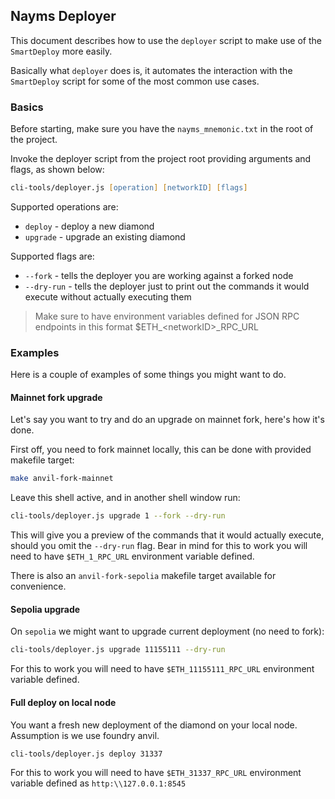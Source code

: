 ## Nayms Deployer

This document describes how to use the `deployer` script to make use of the `SmartDeploy` more easily.

Basically what `deployer` does is, it automates the interaction with the `SmartDeploy` script for some of the most common use cases.

### Basics

Before starting, make sure you have the `nayms_mnemonic.txt` in the root of the project.

Invoke the deployer script from the project root providing arguments and flags, as shown below:

```zsh
cli-tools/deployer.js [operation] [networkID] [flags]
```

Supported operations are:

- `deploy` - deploy a new diamond
- `upgrade` - upgrade an existing diamond

Supported flags are:

- `--fork` - tells the deployer you are working against a forked node
- `--dry-run` - tells the deployer just to print out the commands it would execute without actually executing them

> Make sure to have environment variables defined for JSON RPC endpoints in this format $ETH\_\<networkID\>\_RPC_URL

### Examples

Here is a couple of examples of some things you might want to do.

#### Mainnet fork upgrade

Let's say you want to try and do an upgrade on mainnet fork, here's how it's done.

First off, you need to fork mainnet locally, this can be done with provided makefile target:

```zsh
make anvil-fork-mainnet
```

Leave this shell active, and in another shell window run:

```zsh
cli-tools/deployer.js upgrade 1 --fork --dry-run
```

This will give you a preview of the commands that it would actually execute, should you omit the `--dry-run` flag. Bear in mind for this to work you will need to have `$ETH_1_RPC_URL` environment variable defined.

There is also an `anvil-fork-sepolia` makefile target available for convenience.

#### Sepolia upgrade

On `sepolia` we might want to upgrade current deployment (no need to fork):

```zsh
cli-tools/deployer.js upgrade 11155111 --dry-run
```

For this to work you will need to have `$ETH_11155111_RPC_URL` environment variable defined.

#### Full deploy on local node

You want a fresh new deployment of the diamond on your local node. Assumption is we use foundry anvil.

```zsh
cli-tools/deployer.js deploy 31337
```

For this to work you will need to have `$ETH_31337_RPC_URL` environment variable defined as `http:\\127.0.0.1:8545`
